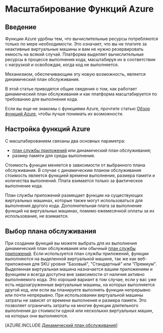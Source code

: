 <properties
   pageTitle="Масштабирование Функций Azure | Microsoft Azure"
   description="Узнайте, как Функции Azure масштабируются в соответствии с потребностями непостоянных рабочих нагрузок."
   services="functions"
   documentationCenter="na"
   authors="dariagrigoriu"
   manager="erikre"
   editor=""
   tags=""
   keywords="функции azure, функции, обработка событий, веб-перехватчики, динамические вычисления, независимая архитектура"/>

<tags
   ms.service="functions"
   ms.devlang="multiple"
   ms.topic="reference"
   ms.tgt_pltfrm="multiple"
   ms.workload="na"
   ms.date="08/03/2016"
   ms.author="dariagrigoriu"/>

# Масштабирование Функций Azure

## Введение

Функции Azure удобны тем, что вычислительные ресурсы потребляются только по мере необходимости. Это означает, что вы не платите за неактивные виртуальные машины и вам не нужно резервировать емкость на всякий случай. Платформа выделяет вычислительные ресурсы в процессе выполнения кода, масштабируя их в соответствии с нагрузкой и освобождая, когда код не выполняется.

Механизмом, обеспечивающим эту новую возможность, является динамический план обслуживания.

В этой статье приводятся общие сведения о том, как работает динамический план обслуживания и как платформа масштабируется по требованию для выполнения кода.

Если вы еще не знакомы с функциями Azure, прочтите статью [Обзор функций Azure](functions-overview.md), чтобы лучше понимать их возможности.

## Настройка функций Azure

С масштабированием связаны два основных параметра:

* [план службы приложений](../app-service/azure-web-sites-web-hosting-plans-in-depth-overview.md) или динамический план обслуживания;
* размер памяти для среды выполнения.

Стоимость функции меняется в зависимости от выбранного плана обслуживания. В случае с динамическим планом обслуживания стоимость является функцией времени выполнения, размера памяти и количества выполнений. Плата взимается только за фактическое выполнение кода.

План службы приложений размещает функции на существующих виртуальных машинах, которые также могут использоваться для выполнения другого кода. Дополнительная плата за выполнение функций на виртуальных машинах, помимо ежемесячной оплаты за их использование, не взимается.

## Выбор плана обслуживания

При создании функций вы можете выбрать для их выполнения динамический план обслуживания или обычный [план службы приложений](../app-service/azure-web-sites-web-hosting-plans-in-depth-overview.md). Если используется план службы приложений, функции выполняются на выделенной виртуальной машине, так же как веб-приложения для SKU уровня "Базовый", "Стандартный" или "Премиум". Выделенная виртуальная машина назначается вашим приложениям и функциям и всегда доступна вне зависимости от наличия активно выполняемого кода. Это хороший вариант в том случае, если у вас уже есть недозагруженные виртуальные машины, на которых выполняется другой код, или если вы планируете выполнять функции непрерывно или почти непрерывно. При использовании виртуальной машины затраты не зависят от времени выполнения и размера памяти. Это позволяет ограничить затраты на многие функции длительного выполнения до стоимости одной или нескольких виртуальных машин, на которых они выполняются.

[AZURE.INCLUDE [Динамический план обслуживания](../../includes/functions-dynamic-service-plan.md)]

<!---HONumber=AcomDC_0803_2016-->